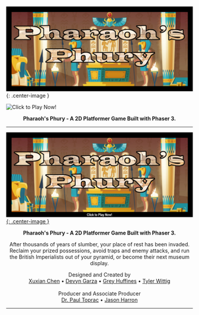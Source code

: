 ![Pharaoh's Phury - a Phaser 3 Game](/images/titleCropped.png){: .center-image }  

![Click to Play Now!](https://twit96.github.io/PharaohsPhury_Phaser3/)  

<p align="center"><b>Pharaoh's Phury - A 2D Platformer Game Built with Phaser 3.</b></p>


---  

[![Pharaoh's Phury - a Phaser 3 Game](/images/titleCropped-Text.png){: .center-image }](https://twit96.github.io/PharaohsPhury_Phaser3/)  

<p align="center"><b>Pharaoh's Phury - A 2D Platformer Game Built with Phaser 3.</b></p>

<p align="center">
  After thousands of years of slumber, your place of rest has been invaded. Reclaim your prized possessions, avoid traps and enemy attacks, and run the British Imperialists out of your pyramid, or become their next museum display.
</p>  

<p align="center">
  Designed and Created by
  <br />
  <a href="https://www.linkedin.com/in/xuxian-chen-81b648b5/" target="_blank">Xuxian Chen</a>
  •
  <a href="https://www.linkedin.com/in/devyn-garza-858541160/" target="_blank">Devyn Garza</a>
  •
  <a href="https://www.linkedin.com/in/grey-huffines-45364a137/" target="_blank">Grey Huffines</a>
  •
  <a href="https://www.linkedin.com/in/tylerwittig/" target="_blank">Tyler Wittig</a>
  <br />
  <br />
  Producer and Associate Producer
  <br />
  <a href="https://www.linkedin.com/in/paultoprac/" target="_blank">Dr. Paul Toprac</a>
  •
  <a href="https://www.linkedin.com/in/jason-harron-a5ba06b/" target="_blank">Jason Harron</a>
</p>

---  
